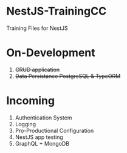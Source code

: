 # NestJS-TrainingCC
Training Files for NestJS

# On-Development
1. <del>CRUD application</del>
2. <del>Data Persistance PostgreSQL & TypeORM</del>

# Incoming
1. Authentication System
2. Logging
3. Pro-Productional Configuration
4. NestJS app testing
5. GraphQL + MongoDB
